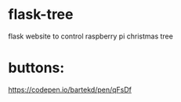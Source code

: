 # flask-tree
flask website to control raspberry pi christmas tree

# buttons:
https://codepen.io/bartekd/pen/qFsDf

